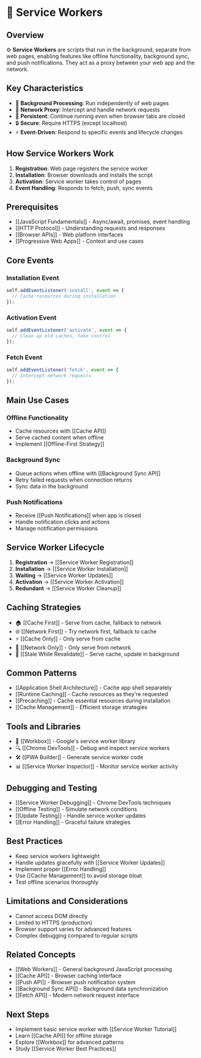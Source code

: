 # 🔧 Service Workers

## Overview
⚙️ **Service Workers** are scripts that run in the background, separate from web pages, enabling features like offline functionality, background sync, and push notifications. They act as a proxy between your web app and the network.

## Key Characteristics
- 🔄 **Background Processing**: Run independently of web pages
- 📶 **Network Proxy**: Intercept and handle network requests
- 💾 **Persistent**: Continue running even when browser tabs are closed
- 🔒 **Secure**: Require HTTPS (except localhost)
- ⚡ **Event-Driven**: Respond to specific events and lifecycle changes

## How Service Workers Work
1. **Registration**: Web page registers the service worker
2. **Installation**: Browser downloads and installs the script
3. **Activation**: Service worker takes control of pages
4. **Event Handling**: Responds to fetch, push, sync events

## Prerequisites
- [[JavaScript Fundamentals]] - Async/await, promises, event handling
- [[HTTP Protocol]] - Understanding requests and responses
- [[Browser APIs]] - Web platform interfaces
- [[Progressive Web Apps]] - Context and use cases

## Core Events

### Installation Event
```javascript
self.addEventListener('install', event => {
  // Cache resources during installation
});
```

### Activation Event
```javascript
self.addEventListener('activate', event => {
  // Clean up old caches, take control
});
```

### Fetch Event
```javascript
self.addEventListener('fetch', event => {
  // Intercept network requests
});
```

## Main Use Cases

### Offline Functionality
- Cache resources with [[Cache API]]
- Serve cached content when offline
- Implement [[Offline-First Strategy]]

### Background Sync
- Queue actions when offline with [[Background Sync API]]
- Retry failed requests when connection returns
- Sync data in the background

### Push Notifications
- Receive [[Push Notifications]] when app is closed
- Handle notification clicks and actions
- Manage notification permissions

## Service Worker Lifecycle
1. **Registration** → [[Service Worker Registration]]
2. **Installation** → [[Service Worker Installation]]
3. **Waiting** → [[Service Worker Updates]]
4. **Activation** → [[Service Worker Activation]]
5. **Redundant** → [[Service Worker Cleanup]]

## Caching Strategies
- 🏠 [[Cache First]] - Serve from cache, fallback to network
- 🌐 [[Network First]] - Try network first, fallback to cache
- ⚡ [[Cache Only]] - Only serve from cache
- 🔄 [[Network Only]] - Only serve from network
- 🎯 [[Stale While Revalidate]] - Serve cache, update in background

## Common Patterns
- [[Application Shell Architecture]] - Cache app shell separately
- [[Runtime Caching]] - Cache resources as they're requested
- [[Precaching]] - Cache essential resources during installation
- [[Cache Management]] - Efficient storage strategies

## Tools and Libraries
- 🧰 [[Workbox]] - Google's service worker library
- 🔍 [[Chrome DevTools]] - Debug and inspect service workers
- 🛠️ [[PWA Builder]] - Generate service worker code
- 📊 [[Service Worker Inspector]] - Monitor service worker activity

## Debugging and Testing
- [[Service Worker Debugging]] - Chrome DevTools techniques
- [[Offline Testing]] - Simulate network conditions
- [[Update Testing]] - Handle service worker updates
- [[Error Handling]] - Graceful failure strategies

## Best Practices
- Keep service workers lightweight
- Handle updates gracefully with [[Service Worker Updates]]
- Implement proper [[Error Handling]]
- Use [[Cache Management]] to avoid storage bloat
- Test offline scenarios thoroughly

## Limitations and Considerations
- Cannot access DOM directly
- Limited to HTTPS (production)
- Browser support varies for advanced features
- Complex debugging compared to regular scripts

## Related Concepts
- [[Web Workers]] - General background JavaScript processing
- [[Cache API]] - Browser caching interface
- [[Push API]] - Browser push notification system
- [[Background Sync API]] - Background data synchronization
- [[Fetch API]] - Modern network request interface

## Next Steps
- Implement basic service worker with [[Service Worker Tutorial]]
- Learn [[Cache API]] for offline storage
- Explore [[Workbox]] for advanced patterns
- Study [[Service Worker Best Practices]]